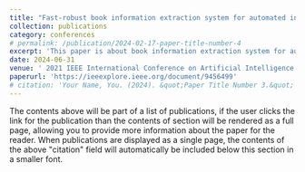 ```yaml
---
title: "Fast-robust book information extraction system for automated intelligence library"
collection: publications
category: conferences
# permalink: /publication/2024-02-17-paper-title-number-4
excerpt: 'This paper is about book information extraction system for automated intelligence library.'
date: 2024-06-31
venue: ' 2021 IEEE International Conference on Artificial Intelligence and Industrial Design (AIID). 28 May- 30 May 2021 | Guangzhou, China'
paperurl: 'https://ieeexplore.ieee.org/document/9456499'
# citation: 'Your Name, You. (2024). &quot;Paper Title Number 3.&quot; <i>GitHub Journal of Bugs</i>. 1(3).'
---
```


The contents above will be part of a list of publications, if the user clicks the link for the publication than the contents of section will be rendered as a full page, allowing you to provide more information about the paper for the reader. When publications are displayed as a single page, the contents of the above "citation" field will automatically be included below this section in a smaller font.
